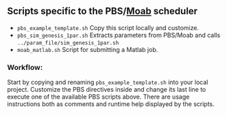 ## Scripts specific to the PBS/[Moab](http://www.adaptivecomputing.com/) scheduler

 - `pbs_example_template.sh` Copy this script locally and customize.
 - `pbs_sim_genesis_1par.sh` Extracts parameters from PBS/Moab and calls `../param_file/sim_genesis_1par.sh`
 - `moab_matlab.sh` Script for submitting a Matlab job.

### Workflow:
  Start by copying and renaming `pbs_example_template.sh` into your local project. Customize the PBS directives inside and change its last line to execute one of the available PBS scripts above. There are usage instructions both as comments and runtime help displayed by the scripts.
